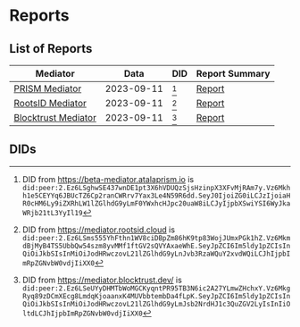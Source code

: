 # Reports


## List of Reports

| Mediator                |    Data    |DID | Report Summary |
|-------------------------|------------|----|--------|
|[PRISM Mediator][1]      | 2023-09-11 |[^1]| [Report](reports/PRISM-Mediator-2023-09-11-v0.9.2-summary) |
|[RootsID Mediator][2]    | 2023-09-11 |[^2]| [Report](reports/RootsID-Mediator-2023-09-11-summary.html) |
|[Blocktrust Mediator][3] | 2023-09-11 |[^3]| [Report](reports/Blocktrust-Mediator-2023-09-11-summary.html) |


## DIDs

[^1]: DID from https://beta-mediator.atalaprism.io is `did:peer:2.Ez6LSghwSE437wnDE1pt3X6hVDUQzSjsHzinpX3XFvMjRAm7y.Vz6Mkhh1e5CEYYq6JBUcTZ6Cp2ranCWRrv7Yax3Le4N59R6dd.SeyJ0IjoiZG0iLCJzIjoiaHR0cHM6Ly9iZXRhLW1lZGlhdG9yLmF0YWxhcHJpc20uaW8iLCJyIjpbXSwiYSI6WyJkaWRjb21tL3YyIl19`

[^2]: DID from https://mediator.rootsid.cloud is `did:peer:2.Ez6LSms555YhFthn1WV8ciDBpZm86hK9tp83WojJUmxPGk1hZ.Vz6MkmdBjMyB4TS5UbbQw54szm8yvMMf1ftGV2sQVYAxaeWhE.SeyJpZCI6Im5ldy1pZCIsInQiOiJkbSIsInMiOiJodHRwczovL21lZGlhdG9yLnJvb3RzaWQuY2xvdWQiLCJhIjpbImRpZGNvbW0vdjIiXX0`

[^3]: DID from https://mediator.blocktrust.dev/ is `did:peer:2.Ez6LSeUYyDHMTbWoMGCKyqntPR95TB3N6ic2A27YLmwZHchxY.Vz6MkgRyq89zDCmXEcg8LmdqKjoaanxK4MUVbbtembDa4fLpK.SeyJpZCI6Im5ldy1pZCIsInQiOiJkbSIsInMiOiJodHRwczovL21lZGlhdG9yLmJsb2NrdHJ1c3QuZGV2LyIsInIiOltdLCJhIjpbImRpZGNvbW0vdjIiXX0`

[1]: https://github.com/input-output-hk/atala-prism-mediator
[2]: https://github.com/roots-id/didcomm-mediator
[3]: https://github.com/bsandmann/blocktrust.Mediator